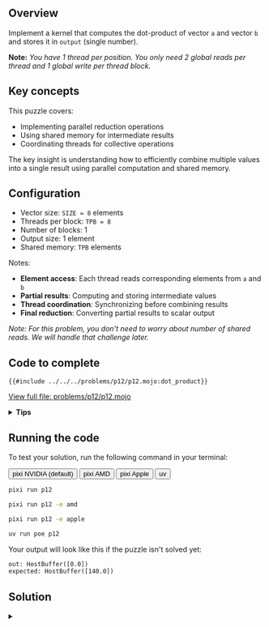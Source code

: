 ## Overview

Implement a kernel that computes the dot-product of vector `a` and vector `b` and stores it in `output` (single number).

**Note:** _You have 1 thread per position. You only need 2 global reads per thread and 1 global write per thread block._

## Key concepts

This puzzle covers:

- Implementing parallel reduction operations
- Using shared memory for intermediate results
- Coordinating threads for collective operations

The key insight is understanding how to efficiently combine multiple values into a single result using parallel computation and shared memory.

## Configuration

- Vector size: `SIZE = 8` elements
- Threads per block: `TPB = 8`
- Number of blocks: 1
- Output size: 1 element
- Shared memory: `TPB` elements

Notes:

- **Element access**: Each thread reads corresponding elements from `a` and `b`
- **Partial results**: Computing and storing intermediate values
- **Thread coordination**: Synchronizing before combining results
- **Final reduction**: Converting partial results to scalar output

_Note: For this problem, you don't need to worry about number of shared reads. We will
handle that challenge later._

## Code to complete

```mojo
{{#include ../../../problems/p12/p12.mojo:dot_product}}
```

<a href="{{#include ../_includes/repo_url.md}}/blob/main/problems/p12/p12.mojo" class="filename">View full file: problems/p12/p12.mojo</a>

<details>
<summary><strong>Tips</strong></summary>

<div class="solution-tips">

1. Store `a[global_i] * b[global_i]` in `shared[local_i]`
2. Call `barrier()` to synchronize
3. Use thread 0 to sum all products in shared memory
4. Write final sum to `output[0]`

</div>
</details>

## Running the code

To test your solution, run the following command in your terminal:

<div class="code-tabs" data-tab-group="package-manager">
  <div class="tab-buttons">
    <button class="tab-button">pixi NVIDIA (default)</button>
    <button class="tab-button">pixi AMD</button>
    <button class="tab-button">pixi Apple</button>
    <button class="tab-button">uv</button>
  </div>
  <div class="tab-content">

```bash
pixi run p12
```

  </div>
  <div class="tab-content">

```bash
pixi run p12 -e amd
```

  </div>
  <div class="tab-content">

```bash
pixi run p12 -e apple
```

  </div>
  <div class="tab-content">

```bash
uv run poe p12
```

  </div>
</div>

Your output will look like this if the puzzle isn't solved yet:

```txt
out: HostBuffer([0.0])
expected: HostBuffer([140.0])
```

## Solution

<details class="solution-details">
<summary></summary>

```mojo
{{#include ../../../solutions/p12/p12.mojo:dot_product_solution}}
```

<div class="solution-explanation">

The solution implements a parallel reduction algorithm for dot product computation using shared memory. Here's a detailed breakdown:

### Phase 1: Element-wise Multiplication

Each thread performs one multiplication:

```txt
Thread i: shared[i] = a[i] * b[i]
```

### Phase 2: Parallel Reduction

The reduction uses a tree-based approach that halves active threads in each step:

```txt
Initial:  [0*0  1*1  2*2  3*3  4*4  5*5  6*6  7*7]
        = [0    1    4    9    16   25   36   49]

Step 1:   [0+16 1+25 4+36 9+49  16   25   36   49]
        = [16   26   40   58   16   25   36   49]

Step 2:   [16+40 26+58 40   58   16   25   36   49]
        = [56   84   40   58   16   25   36   49]

Step 3:   [56+84  84   40   58   16   25   36   49]
        = [140   84   40   58   16   25   36   49]
```

### Key implementation features

1. **Memory Access Pattern**:
   - Each thread loads exactly two values from global memory (`a[i]`, `b[i]`)
   - Uses shared memory for intermediate results
   - Final result written once to global memory

2. **Thread Synchronization**:
   - `barrier()` after initial multiplication
   - `barrier()` after each reduction step
   - Prevents race conditions between reduction steps

3. **Reduction Logic**:

   ```mojo
   stride = TPB // 2
   while stride > 0:
       if local_i < stride:
           shared[local_i] += shared[local_i + stride]
       barrier()
       stride //= 2
   ```

   - Halves stride in each step
   - Only active threads perform additions
   - Maintains work efficiency

4. **Performance Considerations**:
   - \\(\log_2(n)\\) steps for \\(n\\) elements
   - Coalesced memory access pattern
   - Minimal thread divergence
   - Efficient use of shared memory

This implementation achieves \\(O(\log n)\\) time complexity compared to \\(O(n)\\) in sequential execution, demonstrating the power of parallel reduction algorithms.

### Barrier synchronization importance

The `barrier()` between reduction steps is critical for correctness. Here's why:

Without `barrier()`, race conditions occur:

```text
Initial shared memory: [0 1 4 9 16 25 36 49]

Step 1 (stride = 4):
Thread 0 reads: shared[0] = 0, shared[4] = 16
Thread 1 reads: shared[1] = 1, shared[5] = 25
Thread 2 reads: shared[2] = 4, shared[6] = 36
Thread 3 reads: shared[3] = 9, shared[7] = 49

Without barrier:
- Thread 0 writes: shared[0] = 0 + 16 = 16
- Thread 1 starts next step (stride = 2) before Thread 0 finishes
  and reads old value shared[0] = 0 instead of 16!
```

With `barrier()`:

```text
Step 1 (stride = 4):
All threads write their sums:
[16 26 40 58 16 25 36 49]
barrier() ensures ALL threads see these values

Step 2 (stride = 2):
Now threads safely read the updated values:
Thread 0: shared[0] = 16 + 40 = 56
Thread 1: shared[1] = 26 + 58 = 84
```

The `barrier()` ensures:

1. All writes from current step complete
2. All threads see updated values
3. No thread starts next iteration early
4. Consistent shared memory state

Without these synchronization points, we could get:

- Memory race conditions
- Threads reading stale values
- Non-deterministic results
- Incorrect final sum

</div>
</details>
